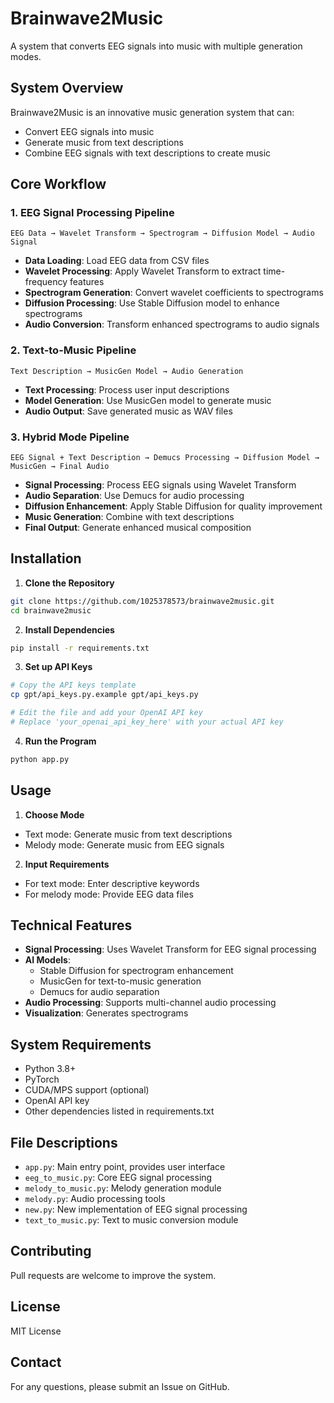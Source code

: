 # Brainwave2Music

A system that converts EEG signals into music with multiple generation modes.

## System Overview

Brainwave2Music is an innovative music generation system that can:
- Convert EEG signals into music
- Generate music from text descriptions
- Combine EEG signals with text descriptions to create music

## Core Workflow

### 1. EEG Signal Processing Pipeline
```
EEG Data → Wavelet Transform → Spectrogram → Diffusion Model → Audio Signal
```
- **Data Loading**: Load EEG data from CSV files
- **Wavelet Processing**: Apply Wavelet Transform to extract time-frequency features
- **Spectrogram Generation**: Convert wavelet coefficients to spectrograms
- **Diffusion Processing**: Use Stable Diffusion model to enhance spectrograms
- **Audio Conversion**: Transform enhanced spectrograms to audio signals

### 2. Text-to-Music Pipeline
```
Text Description → MusicGen Model → Audio Generation
```
- **Text Processing**: Process user input descriptions
- **Model Generation**: Use MusicGen model to generate music
- **Audio Output**: Save generated music as WAV files

### 3. Hybrid Mode Pipeline
```
EEG Signal + Text Description → Demucs Processing → Diffusion Model → MusicGen → Final Audio
```
- **Signal Processing**: Process EEG signals using Wavelet Transform
- **Audio Separation**: Use Demucs for audio processing
- **Diffusion Enhancement**: Apply Stable Diffusion for quality improvement
- **Music Generation**: Combine with text descriptions
- **Final Output**: Generate enhanced musical composition

## Installation

1. **Clone the Repository**
```bash
git clone https://github.com/1025378573/brainwave2music.git
cd brainwave2music
```

2. **Install Dependencies**
```bash
pip install -r requirements.txt
```

3. **Set up API Keys**
```bash
# Copy the API keys template
cp gpt/api_keys.py.example gpt/api_keys.py

# Edit the file and add your OpenAI API key
# Replace 'your_openai_api_key_here' with your actual API key
```

4. **Run the Program**
```bash
python app.py
```

## Usage

1. **Choose Mode**
- Text mode: Generate music from text descriptions
- Melody mode: Generate music from EEG signals

2. **Input Requirements**
- For text mode: Enter descriptive keywords
- For melody mode: Provide EEG data files

## Technical Features

- **Signal Processing**: Uses Wavelet Transform for EEG signal processing
- **AI Models**: 
  - Stable Diffusion for spectrogram enhancement
  - MusicGen for text-to-music generation
  - Demucs for audio separation
- **Audio Processing**: Supports multi-channel audio processing
- **Visualization**: Generates spectrograms

## System Requirements

- Python 3.8+
- PyTorch
- CUDA/MPS support (optional)
- OpenAI API key
- Other dependencies listed in requirements.txt

## File Descriptions

- `app.py`: Main entry point, provides user interface
- `eeg_to_music.py`: Core EEG signal processing
- `melody_to_music.py`: Melody generation module
- `melody.py`: Audio processing tools
- `new.py`: New implementation of EEG signal processing
- `text_to_music.py`: Text to music conversion module

## Contributing

Pull requests are welcome to improve the system.

## License

MIT License

## Contact

For any questions, please submit an Issue on GitHub.

